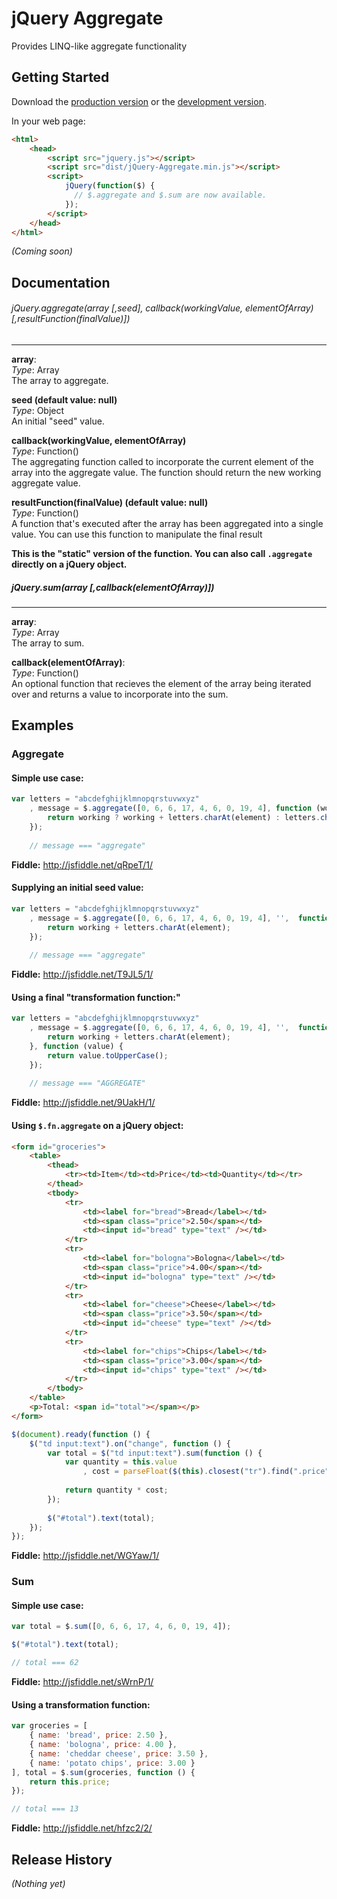 # jQuery Aggregate

Provides LINQ-like aggregate functionality

## Getting Started

Download the [production version][min] or the [development version][max].

[min]: https://raw.github.com/AndrewWhitaker/jQuery-Aggregate/master/dist/jQuery-Aggregate.min.js
[max]: https://raw.github.com/AndrewWhitaker/jQuery-Aggregate/master/dist/jQuery-Aggregate.js

In your web page:

```html
<html>
    <head>
        <script src="jquery.js"></script>
        <script src="dist/jQuery-Aggregate.min.js"></script>
        <script>
            jQuery(function($) {
              // $.aggregate and $.sum are now available.
            });
        </script>
    </head>
</html>
```

_(Coming soon)_
## Documentation

###### jQuery.aggregate(array [,seed], callback(workingValue, elementOfArray) [,resultFunction(finalValue)])
-----------------

**array**:  
*Type*: Array  
The array to aggregate.

**seed (default value: null)**  
*Type*: Object  
An initial "seed" value.  

**callback(workingValue, elementOfArray)**  
*Type*: Function()  
The aggregating function called to incorporate the current element of the array into the aggregate value. The function should return the new working aggregate value.

**resultFunction(finalValue) (default value: null)**  
*Type*: Function()  
A function that's executed after the array has been aggregated into a single value. You can use this function to manipulate the final result

**This is the "static" version of the function. You can also call `.aggregate` directly on a jQuery object.**

##### jQuery.sum(array [,callback(elementOfArray)])
----------------------------------------------------

**array**:  
*Type*: Array  
The array to sum.

**callback(elementOfArray)**:  
*Type*: Function()  
An optional function that recieves the element of the array being iterated over and returns a value to incorporate into the sum.

## Examples

### Aggregate

#### Simple use case: 

```JavaScript
var letters = "abcdefghijklmnopqrstuvwxyz"
    , message = $.aggregate([0, 6, 6, 17, 4, 6, 0, 19, 4], function (working, element) {
        return working ? working + letters.charAt(element) : letters.charAt(element);
    });
    
    // message === "aggregate"
```    
**Fiddle:** http://jsfiddle.net/qRpeT/1/

#### Supplying an initial seed value:

```JavaScript
var letters = "abcdefghijklmnopqrstuvwxyz"
    , message = $.aggregate([0, 6, 6, 17, 4, 6, 0, 19, 4], '',  function (working, element) {
        return working + letters.charAt(element);
    });
    
    // message === "aggregate"
```

**Fiddle:** http://jsfiddle.net/T9JL5/1/

#### Using a final "transformation function:"

```JavaScript
var letters = "abcdefghijklmnopqrstuvwxyz"
    , message = $.aggregate([0, 6, 6, 17, 4, 6, 0, 19, 4], '',  function (working, element) {
        return working + letters.charAt(element);
    }, function (value) {
        return value.toUpperCase();
    });
    
    // message === "AGGREGATE"
```

**Fiddle:** http://jsfiddle.net/9UakH/1/

#### Using `$.fn.aggregate` on a jQuery object:

```HTML
<form id="groceries">
    <table>
        <thead>
            <tr><td>Item</td><td>Price</td><td>Quantity</td></tr>
        </thead>
        <tbody>
            <tr>
                <td><label for="bread">Bread</label></td>
                <td><span class="price">2.50</span></td>
                <td><input id="bread" type="text" /></td>
            </tr>
            <tr>
                <td><label for="bologna">Bologna</label></td>
                <td><span class="price">4.00</span></td>
                <td><input id="bologna" type="text" /></td>
            </tr>            
            <tr>
                <td><label for="cheese">Cheese</label></td>
                <td><span class="price">3.50</span></td>
                <td><input id="cheese" type="text" /></td>
            </tr>  
            <tr>
                <td><label for="chips">Chips</label></td>
                <td><span class="price">3.00</span></td>
                <td><input id="chips" type="text" /></td>
            </tr>             
        </tbody>
    </table>
    <p>Total: <span id="total"></span></p>
</form>
```

```JavaScript
$(document).ready(function () {
    $("td input:text").on("change", function () {
        var total = $("td input:text").sum(function () {
            var quantity = this.value
                , cost = parseFloat($(this).closest("tr").find(".price").text(), 10) || 0;
            
            return quantity * cost;
        });
        
        $("#total").text(total);
    });
});
```

**Fiddle:** http://jsfiddle.net/WGYaw/1/

### Sum

#### Simple use case:

```JavaScript
var total = $.sum([0, 6, 6, 17, 4, 6, 0, 19, 4]);

$("#total").text(total);

// total === 62
```
**Fiddle:** http://jsfiddle.net/sWrnP/1/

#### Using a transformation function:

```JavaScript
var groceries = [
    { name: 'bread', price: 2.50 },
    { name: 'bologna', price: 4.00 },
    { name: 'cheddar cheese', price: 3.50 },
    { name: 'potato chips', price: 3.00 }
], total = $.sum(groceries, function () {
    return this.price;
});

// total === 13
```

**Fiddle:** http://jsfiddle.net/hfzc2/2/

## Release History
_(Nothing yet)_
